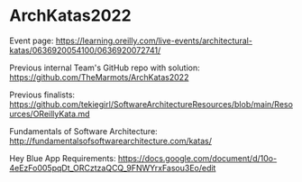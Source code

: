 # ArchKatas2022

Event page: https://learning.oreilly.com/live-events/architectural-katas/0636920054100/0636920072741/

Previous internal Team's GitHub repo with solution: https://github.com/TheMarmots/ArchKatas2022

Previous finalists: https://github.com/tekiegirl/SoftwareArchitectureResources/blob/main/Resources/OReillyKata.md

Fundamentals of Software Architecture: http://fundamentalsofsoftwarearchitecture.com/katas/

Hey Blue App Requirements: https://docs.google.com/document/d/10o-4eEzFo005pqDt_ORCztzaQCQ_9FNWYrxFasou3Eo/edit